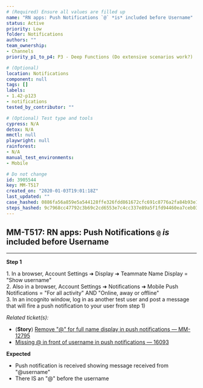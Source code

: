 ```yaml
---
# (Required) Ensure all values are filled up
name: "RN apps: Push Notifications `@` *is* included before Username"
status: Active
priority: Low
folder: Notifications
authors: ""
team_ownership: 
- Channels
priority_p1_to_p4: P3 - Deep Functions (Do extensive scenarios work?)

# (Optional)
location: Notifications
component: null
tags: []
labels: 
- 1.42-p123
- notifications
tested_by_contributor: ""

# (Optional) Test type and tools
cypress: N/A
detox: N/A
mmctl: null
playwright: null
rainforest: 
- N/A
manual_test_environments: 
- Mobile

# Do not change
id: 3905544
key: MM-T517
created_on: "2020-01-03T19:01:18Z"
last_updated: ""
case_hashed: 0886fa56a859e5a544128ffe326fdd861672cfc691c8776a2fa84b93e152fea9debcc5b02cfd7ff4d1bc1ed7741c8f49
steps_hashed: 9c7968cc47792c3b69c2cd6553e7c4cc337e89a5f1fd94460ea7ceb033f6a0995a798e4dd26e20e5dbd565acb2d4956b
---
```


<!-- (Auto-generated) Based on frontmatter's "key" and "name" -->

## MM-T517: RN apps: Push Notifications `@` _is_ included before Username

---

**Step 1**

1\. In a browser, Account Settings ➜ Display ➜ Teammate Name Display = "Show username"\
2\. Also in a browser, Account Settings ➜ Notifications ➜ Mobile Push Notifications = "For all activity" AND "Online, away or offline"\
3\. In an incognito window, log in as another test user and post a message that will fire a push notification to your user from step 1)

_Related ticket(s):_

- (**Story**) [Remove "@" for full name display in push notifications — MM-12795](http://MMTHTTPS%3A//MATTERMOST.ATLASSIAN.NET/BROWSE/MM-12795)
- [Missing @ in front of username in push notifications — 16093](HTTPS://MATTERMOST.ATLASSIAN.NET/BROWSE/MM-16093)

**Expected**

- Push notification is received showing message received from "@username"
- There IS an "@" before the username
